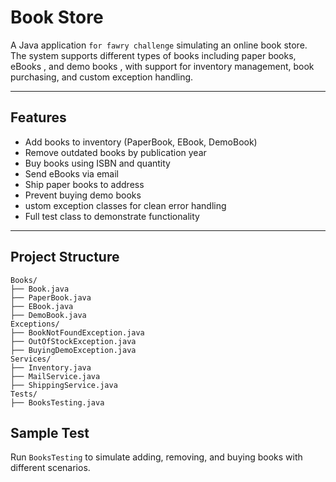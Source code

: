 # Book Store

A Java application `for fawry challenge` simulating an online book store. The system supports different types of books including paper books, eBooks , and demo books , with support for inventory management, book purchasing, and custom exception handling.

---

## Features

- Add books to inventory (PaperBook, EBook, DemoBook)
- Remove outdated books by publication year
- Buy books using ISBN and quantity
- Send eBooks via email
- Ship paper books to address
- Prevent buying demo books
- ustom exception classes for clean error handling
- Full test class to demonstrate functionality

---

## Project Structure
```
Books/
├── Book.java
├── PaperBook.java
├── EBook.java
├── DemoBook.java
Exceptions/
├── BookNotFoundException.java
├── OutOfStockException.java
├── BuyingDemoException.java
Services/
├── Inventory.java
├── MailService.java
├── ShippingService.java
Tests/
├── BooksTesting.java
```

## Sample Test

Run `BooksTesting` to simulate adding, removing, and buying books with different scenarios.
